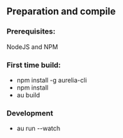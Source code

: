 ## Preparation and compile

### Prerequisites:

NodeJS and NPM

### First time build:

* npm install -g aurelia-cli
* npm install
* au build

### Development

* au run --watch
